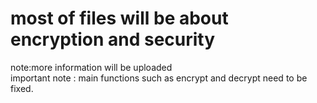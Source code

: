 # most of files will be about encryption and security

 note:more information will be uploaded<br>
 important note : main functions such as encrypt and decrypt need to be fixed.
